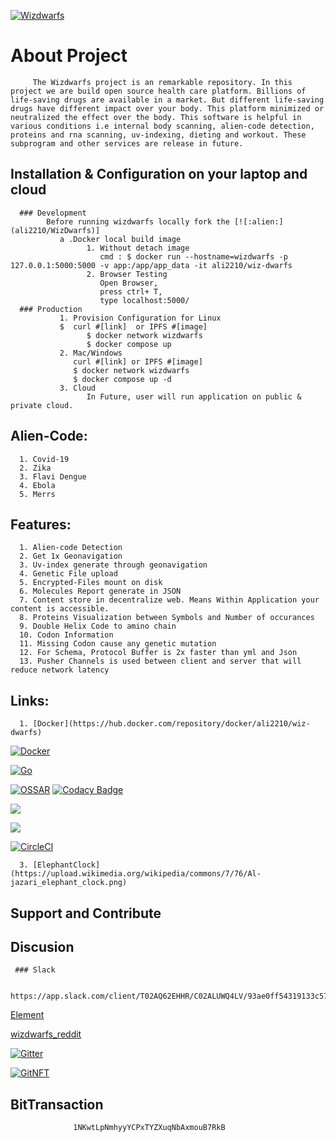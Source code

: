 [![Wizdwarfs](https://img.shields.io/badge/Wizdwarfs-designed%20by-green)](https://wizdwarfs-365b9.web.app/)

 
 # About Project

         The Wizdwarfs project is an remarkable repository. In this project we are build open source health care platform. Billions of life-saving drugs are available in a market. But different life-saving drugs have different impact over your body. This platform minimized or neutralized the effect over the body. This software is helpful in various conditions i.e internal body scanning, alien-code detection, proteins and rna scanning, uv-indexing, dieting and workout. These subprogram and other services are release in future. 

## Installation & Configuration on your laptop and cloud 
 
      ### Development
            Before running wizdwarfs locally fork the [![:alien:](ali2210/WizDwarfs)]
               a .Docker local build image
                     1. Without detach image
                        cmd : $ docker run --hostname=wizdwarfs -p 127.0.0.1:5000:5000 -v app:/app/app_data -it ali2210/wiz-dwarfs
                     2. Browser Testing
                        Open Browser, 
                        press ctrl+ T,
                        type localhost:5000/
      ### Production
               1. Provision Configuration for Linux
               $  curl #[link]  or IPFS #[image]
                     $ docker network wizdwarfs
                     $ docker compose up
               2. Mac/Windows 
                  curl #[link] or IPFS #[image]
                  $ docker network wizdwarfs
                  $ docker compose up -d 
               3. Cloud
                     In Future, user will run application on public & private cloud.
## Alien-Code:

      1. Covid-19
      2. Zika
      3. Flavi Dengue
      4. Ebola
      5. Merrs
       
## Features: 

      1. Alien-code Detection 
      2. Get 1x Geonavigation   
      3. Uv-index generate through geonavigation
      4. Genetic File upload
      5. Encrypted-Files mount on disk
      6. Molecules Report generate in JSON
      7. Content store in decentralize web. Means Within Application your content is accessible.
      8. Proteins Visualization between Symbols and Number of occurances
      9. Double Helix Code to amino chain 
      10. Codon Information
      11. Missing Codon cause any genetic mutation
      12. For Schema, Protocol Buffer is 2x faster than yml and Json
      13. Pusher Channels is used between client and server that will reduce network latency
      

## Links:
 
      1. [Docker](https://hub.docker.com/repository/docker/ali2210/wiz-dwarfs)   
[![Docker](https://github.com/ali2210/WizDwarf/actions/workflows/docker-publish.yml/badge.svg)](https://github.com/ali2210/WizDwarf/actions/workflows/docker-publish.yml)

[![Go](https://github.com/ali2210/WizDwarf/actions/workflows/go.yml/badge.svg)](https://github.com/ali2210/WizDwarf/actions/workflows/go.yml)         

[![OSSAR](https://github.com/ali2210/WizDwarf/actions/workflows/ossar-analysis.yml/badge.svg)](https://github.com/ali2210/WizDwarf/actions/workflows/ossar-analysis.yml)
[![Codacy Badge](https://app.codacy.com/project/badge/Grade/4fa84cf43d69415aa8cb51cad7b73a4f)](https://www.codacy.com/gh/ali2210/WizDwarf/dashboard?utm_source=github.com&amp;utm_medium=referral&amp;utm_content=ali2210/WizDwarf&amp;utm_campaign=Badge_Grade)

<a href="https://codeclimate.com/github/ali2210/WizDwarf/test_coverage"><img src="https://api.codeclimate.com/v1/badges/b1a8e6c05b3ec74b3074/test_coverage" /></a>

<a href="https://codeclimate.com/github/ali2210/WizDwarf/maintainability"><img src="https://api.codeclimate.com/v1/badges/b1a8e6c05b3ec74b3074/maintainability" /></a>

 [![CircleCI](https://circleci.com/gh/ali2210/WizDwarf/tree/master.svg?style=svg)](https://circleci.com/gh/ali2210/WizDwarf/tree/master)

<!--       2. [Contributor](https://github.com/ali2210/WizDwarf/wiki) -->

      3. [ElephantClock](https://upload.wikimedia.org/wikipedia/commons/7/76/Al-jazari_elephant_clock.png)

## Support and Contribute

            
<!--  [![ko-fi](https://ko-fi.com/img/githubbutton_sm.svg)](https://ko-fi.com/T6T25CVYQ)
   
      ### Opencollective 
   
 <object type="image/svg+xml" data="https://opencollective.com/wizdwarfs/tiers/love-and-support.svg?avatarHeight=36&width=600">
      
   
 <a href="https://opencollective.com/wizdwarfs/contribute/love-and-support-29623"> <img src="https://opencollective.com/wizdwarfs/tiers/love-and-support.svg?avatarHeight=36"/></a>
   
 <a href='https://opencollective.com/wizdwarfs/contribute/love-and-support-29623' target='blank'><img alt="open collective badge" src="https://opencollective.com/wizdwarfs/tiers/love-and-support/badge.svg?label=Love%26Support&color=brightgreen" /></a> -->
   
## Discusion
     
     ### Slack
            
            https://app.slack.com/client/T02AQ62EHHR/C02ALUWQ4LV/93ae0ff54319133c57487e772c8e0f1045690945

 <object><a href='https://app.element.io/#/room/!XdCqKpBpqSSgLLcNPI:matrix.org' target='blank'>Element</a></object>
            
 <a href='https://www.reddit.com/r/wizdwarfs/a'> wizdwarfs_reddit

 [![Gitter](https://badges.gitter.im/wizdwarfs/futuristic-tech-dev.svg)](https://gitter.im/wizdwarfs/futuristic-tech-dev?utm_source=badge&utm_medium=badge&utm_campaign=pr-badge)


 [![GitNFT](https://img.shields.io/badge/%F0%9F%94%AE-Open%20in%20GitNFT-darkviolet?style=social)](https://gitnft.quine.sh/app/commits/list/repo/WizDwarf)

 
## BitTransaction
                  1NKwtLpNmhyyYCPxTYZXuqNbAxmouB7RkB

